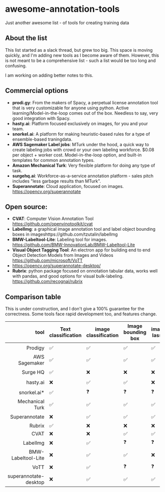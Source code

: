 # awesome-annotation-tools
Just another awesome list - of tools for creating training data

## About the list
This list started as a slack thread, but grew too big. This space is moving quickly, and I'm adding new tools as I become aware of them. However, this is not meant to be a comprehensive list - such a list would be too long and confusing.

I am working on adding better notes to this.

## Commercial options

- **prodi.gy**: From the makers of Spacy, a perpetual license annotation tool that is very customizable for anyone using python. Active learning/Model-in-the-loop comes out of the box. Needless to say, very good integration with Spacy.
- **hasty.ai**: Platform focused exclusively on images, for you and your team.
- **snorkel.ai**: A platform for making heuristic-based rules for a type of ensemble-based traningdata.
- **AWS Sagemaker Label jobs**: MTurk under the hood, a quick way to create labeling jobs with crowd or your own labeling workforce. $0.08 per object + worker cost. Model-in-the-loop option, and built-in templates for common annotation types.
- **Amazon Mechanical Turk**: Very flexible platform for doing any type of task.
- **surgehq.ai**: Workforce-as-a-service annotation platform - sales pitch includes "less garbage results than MTurk".
- **Superannotate**: Cloud application, focused on images. https://opencv.org/superannotate

## Open source:

- **CVAT**: Computer Vision Annotation Tool https://github.com/openvinotoolkit/cvat
- **LabelImg**: a graphical image annotation tool and label object bounding boxes in imageshttps://github.com/tzutalin/labelImg
- **BMW-Labeltool-Lite**: Labeling tool for images. https://github.com/BMW-InnovationLab/BMW-Labeltool-Lite
- **Visual Object Tagging Tool**: An electron app for building end to end Object Detection Models from Images and Videos https://github.com/microsoft/VoTT
- https://opencv.org/superannotate-desktop/
- **Rubrix**: python package focused on onnotation tabular data, works well with pandas, and good options for visual bulk-labeling. https://github.com/recognai/rubrix


## Comparison table

This is under construction, and I don't give a 100% guarantee for the correctness. Some tools face rapid development too, and features change.

| tool                  | Text classification  | image classification  | Image bounding box | image lasso | NER     | Entity resolution | Audio | Video | 
-------------------:    |----------------------|-----------------------|--------------------|-------------|---------|-------------------|-------|-------|
|Prodigy                |✅                    |✅                      |✅                  |✅           |✅        |✅                 |✅     |❓      |
|AWS Sagemaker          |✅                    |✅                      |✅                  |✅           |✅        |❌                 |❓     |✅      |
|Surge HQ               |✅                    |❌                      |❌                  |❌           |✅        |✅                 |❓     |❓      |
|hasty.ai               |❌                    |✅                      |✅                  |❌           |❌        |❌                 |❌     |❓      |
|snorkel.ai*            |✅                    |❓                      |❓                  |❓           |✅        |❓                 |❓     |❓      |
|Mechanical Turk        |✅                    |✅                      |✅                  |✅           |✅        |❌                 |❓     |✅      |
|Superannotate          |❌                    |✅                      |✅                  |✅           |❌        |❌                 |❌     |❓      |
|Rubrix                 |✅                    |❌                      |❌                  |❌           |❌        |❌                 |❌     |❌      |
|CVAT                   |❌                    |❌                      |✅                  |✅           |❌        |❌                 |❌     |✅      |
|LabelImg               |❌                    |✅                      |❓                  |❓           |❌        |❌                 |❌     |❓      |
|BMW-Labeltool-Lite     |❌                    |✅                      |✅                  |❌           |❌        |❌                 |❌     |❓      |
|VoTT                   |❌                    |✅                      |❓                  |❓           |❌        |❌                 |❓     |❓      |
|superannotate-desktop  |❌                    |✅                      |✅                  |✅           |❌        |❌                 |❌     |❓      |


